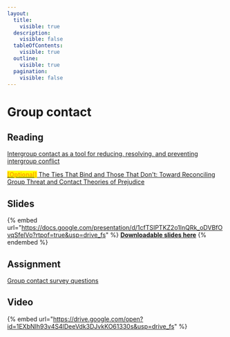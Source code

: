 ```yaml
---
layout:
  title:
    visible: true
  description:
    visible: false
  tableOfContents:
    visible: true
  outline:
    visible: true
  pagination:
    visible: false
---
```


# Group contact

## Reading

[Intergroup contact as a tool for reducing, resolving, and preventing intergroup conflict](https://drive.google.com/file/d/1NaKnmp6\_0SNyQ5VkdvKygkxUuLqpukuf/view?usp=sharing)

[<mark style="color:orange;">**\[Optional\]**</mark> The Ties That Bind and Those That Don't: Toward Reconciling Group Threat and Contact Theories of Prejudice](https://drive.google.com/open?id=1Nf\_MBtvmBJboD3tHqXcdDaHZdg71I7sv\&usp=drive\_fs)

## Slides

{% embed url="https://docs.google.com/presentation/d/1cfTSIPTKZ2o1lnQRk_oDVBfOvqSfelVo?rtpof=true&usp=drive_fs" %}
[**Downloadable slides here**](https://docs.google.com/presentation/d/1cfTSIPTKZ2o1lnQRk\_oDVBfOvqSfelVo?rtpof=true\&usp=drive\_fs)
{% endembed %}

## Assignment

[Group contact survey questions](https://docs.google.com/document/d/1cc\_87oXgdaXvaNXMVAENGp\_zq-65Hd7u?rtpof=true\&usp=drive\_fs)

## Video

{% embed url="https://drive.google.com/open?id=1EXbNIh93v4S4lDeeVdk3DJvkKO61330s&usp=drive_fs" %}
